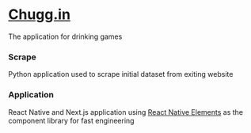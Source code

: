 # [Chugg.in](https://chugg.in)

The application for drinking games

### Scrape

Python application used to scrape initial dataset from exiting website

### Application

React Native and Next.js application using [React Native Elements](https://github.com/react-native-elements/react-native-elements) as the component library for fast engineering
